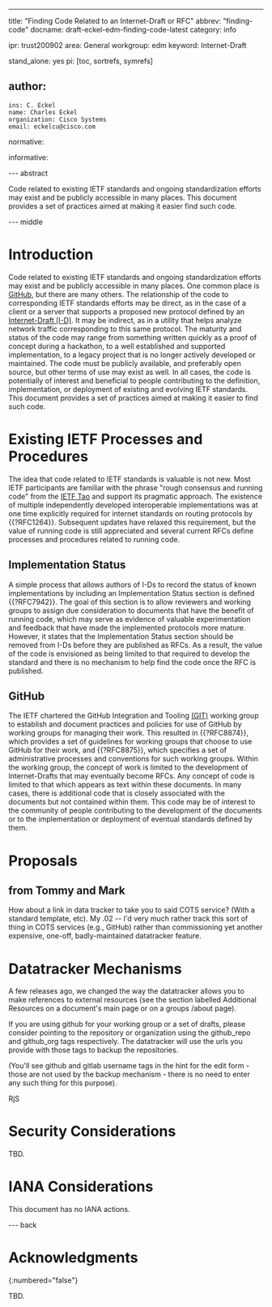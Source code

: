 ---
title: "Finding Code Related to an Internet-Draft or RFC"
abbrev: "finding-code"
docname: draft-eckel-edm-finding-code-latest
category: info

ipr: trust200902
area: General
workgroup: edm
keyword: Internet-Draft

stand_alone: yes
pi: [toc, sortrefs, symrefs]

author:
 -
    ins: C. Eckel
    name: Charles Eckel
    organization: Cisco Systems
    email: eckelcu@cisco.com

normative:

informative:

--- abstract

Code related to existing IETF standards and ongoing standardization efforts may exist and be publicly accessible in many places. This document provides a set of practices aimed at making it easier find such code.

--- middle

# Introduction

Code related to existing IETF standards and ongoing standardization efforts may exist and be publicly accessible in many places. One common place is [GitHub](https://github.com/), but there are many others. The relationship of the code to corresponding IETF standards efforts may be direct, as in the case of a client or a server that supports a proposed new protocol defined by an [Internet-Draft (I-D)](https://www.ietf.org/standards/ids/). It may be indirect, as in a utility that helps analyze network traffic corresponding to this same protocol. The maturity and status of the code may range from something written quickly as a proof of concept during a hackathon, to a well established and supported implementation, to a legacy project that is no longer actively developed or maintained. The code must be publicly available, and preferably open source, but other terms of use may exist as well. In all cases, the code is potentially of interest and beneficial to people contributing to the definition, implementation, or deployment of existing and evolving IETF standards. This document provides a set of practices aimed at making it easier to find such code.

# Existing IETF Processes and Procedures

The idea that code related to IETF standards is valuable is not new. Most IETF participants are familiar with the phrase "rough consensus and running code" from the [IETF Tao](https://www.ietf.org/tao.html) and support its pragmatic approach. The existence of multiple independently developed interoperable implementations was at one time explicitly required for internet standards on routing protocols by {{?RFC1264}}. Subsequent updates have relaxed this requirement, but the value of running code is still appreciated and several current RFCs define processes and procedures related to running code.

## Implementation Status

A simple process that allows authors of I-Ds to record the status of known implementations by including an Implementation Status section is defined {{?RFC7942}}. The goal of this section is to allow reviewers and working groups to assign due consideration to documents that have the benefit of running code, which may serve as evidence of valuable experimentation and feedback that have made the implemented protocols more mature. However, it states that the Implementation Status section should be removed from I-Ds before they are published as RFCs. As a result, the value of the code is envisioned as being limited to that required to develop the standard and there is no mechanism to help find the code once the RFC is published.

## GitHub

The IETF chartered the GitHub Integration and Tooling [(GIT)](https://datatracker.ietf.org/wg/git/about/) working group to establish and document practices and policies for use of GitHub by working groups for managing their work. This resulted in {{?RFC8874}}, which provides a set of guidelines for working groups that choose to use GitHub for their work, and {{?RFC8875}}, which specifies a set of administrative processes and conventions for such working groups. Within the working group, the concept of work is limited to the development of Internet-Drafts that may eventually become RFCs. Any concept of code is limited to that which appears as text within these documents. In many cases, there is additional code that is closely associated with the documents but not contained within them. This code may be of interest to the community of people contributing to the development of the documents or to the implementation or deployment of eventual standards defined by them.

# Proposals

## from Tommy and Mark
How about a link in data tracker to take you to said COTS service? (With a standard template, etc).
My .02 -- I'd very much rather track this sort of thing in COTS services (e.g., GitHub) rather than commissioning yet another expensive, one-off, badly-maintained datatracker feature.

# Datatracker Mechanisms
A few releases ago, we changed the way the datatracker allows you to
make references to external resources (see the section labelled
Additional Resources on a document's main page or on a groups /about page).

If you are using github for your working group or a set of drafts,
please consider pointing to the repository or organization using the
github_repo and github_org tags respectively. The datatracker will use
the urls you provide with those tags to backup the repositories.

(You'll see github and gitlab username tags in the hint for the edit
form - those are not used by the backup mechanism - there is no need to
enter any such thing for this purpose).

RjS


# Security Considerations

TBD.


# IANA Considerations

This document has no IANA actions.



--- back

# Acknowledgments
{:numbered="false"}

TBD.
